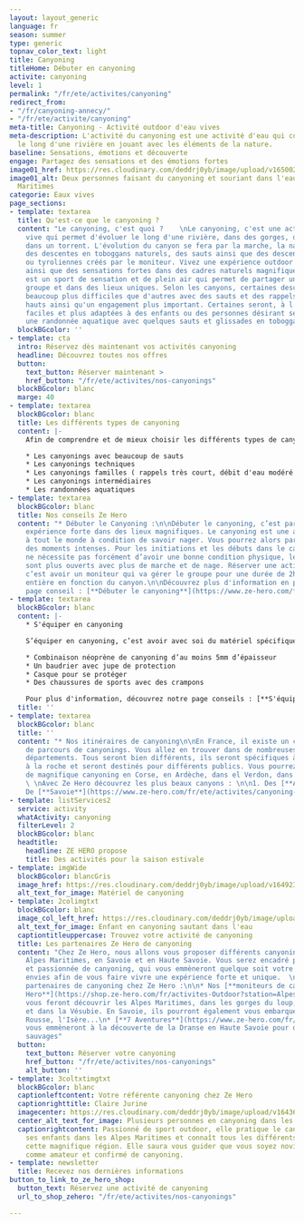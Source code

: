 ```yaml
---
layout: layout_generic
language: fr
season: summer
type: generic
topnav_color_text: light
title: Canyoning
titleHome: Débuter en canyoning
activite: canyoning
level: 1
permalink: "/fr/ete/activites/canyoning"
redirect_from:
- "/fr/canyoning-annecy/"
- "/fr/ete/activite/canyoning"
meta-title: Canyoning - Activité outdoor d'eau vives
meta-description: L'activité du canyoning est une activité d'eau qui consiste à avancer
  le long d'une rivière en jouant avec les éléments de la nature.
baseline: Sensations, émotions et découverte
engage: Partagez des sensations et des émotions fortes
image01_href: https://res.cloudinary.com/deddrj0yb/image/upload/v1650029582/website/Canyoning%2006/GOPR0065.jpg
image01_alt: Deux personnes faisant du canyoning et souriant dans l'eau dans les Alpes
  Maritimes
categorie: Eaux vives
page_sections:
- template: textarea
  title: Qu'est-ce que le canyoning ?
  content: "Le canyoning, c'est quoi ?    \nLe canyoning, c'est une activité d'eau
    vive qui permet d'évoluer le long d'une rivière, dans des gorges, dans des cascades,
    dans un torrent. L'évolution du canyon se fera par la marche, la nage, l'escalade,
    des descentes en toboggans naturels, des sauts ainsi que des descentes en rappel
    ou tyroliennes créés par le moniteur. Vivez une expérience outdoor incroyable
    ainsi que des sensations fortes dans des cadres naturels magnifiques.  \nLe canyoning
    est un sport de sensation et de plein air qui permet de partager un moment en
    groupe et dans des lieux uniques. Selon les canyons, certaines descentes seront
    beaucoup plus difficiles que d'autres avec des sauts et des rappels parfois très
    hauts ainsi qu'un engagement plus important. Certaines seront, à l'inverse, plus
    faciles et plus adaptées à des enfants ou des personnes désirant seulement faire
    une randonnée aquatique avec quelques sauts et glissades en toboggan."
  blockBGcolor: ''
- template: cta
  intro: Réservez dès maintenant vos activités canyoning
  headline: Découvrez toutes nos offres
  button:
    text_button: Réserver maintenant >
    href_button: "/fr/ete/activites/nos-canyonings"
  blockBGcolor: blanc
  marge: 40
- template: textarea
  blockBGcolor: blanc
  title: Les différents types de canyoning
  content: |-
    Afin de comprendre et de mieux choisir les différents types de canyon que vous pouvez retrouver, nous avons segmenter les différents canyoning. Cela vous permet alors de trouver directement quel canyoning vous fait envie, vous correspond ou est plus adapté à vous ou votre famille.

    * Les canyonings avec beaucoup de sauts
    * Les canyonings techniques
    * Les canyonings familles ( rappels très court, débit d'eau modéré )
    * Les canyonings intermédiaires
    * Les randonnées aquatiques
- template: textarea
  blockBGcolor: blanc
  title: Nos conseils Ze Hero
  content: "* Débuter le Canyoning :\n\nDébuter le canyoning, c’est partir vivre une
    expérience forte dans des lieux magnifiques. Le canyoning est une activité ouverte
    à tout le monde à condition de savoir nager. Vous pourrez alors partager et vivre
    des moments intenses. Pour les initiations et les débuts dans le canyoning, cela
    ne nécessite pas forcément d’avoir une bonne condition physique, les parcours
    sont plus ouverts avec plus de marche et de nage. Réserver une activité de canyoning,
    c’est avoir un moniteur qui va gérer le groupe pour une durée de 2h à une journée
    entière en fonction du canyon.\n\nDécouvrez plus d'information en parcourant notre
    page conseil : [**Débuter le canyoning**](https://www.ze-hero.com/fr/ete/conseils/conseils-canyoning) "
- template: textarea
  blockBGcolor: blanc
  content: |-
    * S'équiper en canyoning

    S’équiper en canyoning, c’est avoir avec soi du matériel spécifique. Le moniteur, l’encadrant du canyoning aura avec lui beaucoup plus de matériel que les clients. Il doit être équipé de sa corde, de dégaines, de bloqueurs, de mousquetons et bien plus encore, dans le but de vous assurer, de vous faire descendre. Mais toutes les personnes doivent avec avoir avec soi ce matériel-là :

    * Combinaison néoprène de canyoning d’au moins 5mm d’épaisseur
    * Un baudrier avec jupe de protection
    * Casque pour se protéger
    * Des chaussures de sports avec des crampons

    Pour plus d'information, découvrez notre page conseils : [**S'équiper en canyoning**](https://www.ze-hero.com/fr/ete/conseils/location-materiel-canyoning-alpes-maritimes)
  title: ''
- template: textarea
  blockBGcolor: blanc
  title: ''
  content: "* Nos itinéraires de canyoning\n\nEn France, il existe un choix incroyable
    de parcours de canyonings. Vous allez en trouver dans de nombreuses régions et
    départements. Tous seront bien différents, ils seront spécifiques à l’environnement,
    à la roche et seront destinés pour différents publics. Vous pourrez retrouver
    de magnifique canyoning en Corse, en Ardèche, dans el Verdon, dans les Pyrénées...
    \ \nAvec Ze Hero découvrez les plus beaux canyons : \n\n1. Des [**Alpes Maritimes**](https://www.ze-hero.com/fr/meilleurs-spots-canyoning-alpes-maritimes)\n2.
    De [**Savoie**](https://www.ze-hero.com/fr/ete/activites/canyoning-annecy)"
- template: listServices2
  service: activity
  whatActivity: canyoning
  filterLevel: 2
  blockBGcolor: blanc
  headtitle:
    headline: ZE HERO propose
    title: Des activités pour la saison estivale
- template: imgWide
  blockBGcolor: blancGris
  image_href: https://res.cloudinary.com/deddrj0yb/image/upload/v1649235420/website/assets/Recadr%C3%A9es/canyoning.png
  alt_text_for_image: Matériel de canyoning
- template: 2colimgtxt
  blockBGcolor: blanc
  image_col_left_href: https://res.cloudinary.com/deddrj0yb/image/upload/v1643629416/website/Canyoning%2006/GPTempDownload_2_o77y31.jpg
  alt_text_for_image: Enfant en canyoning sautant dans l'eau
  captiontitleuppercase: Trouvez votre activité de canyoning
  title: Les partenaires Ze Hero de canyoning
  content: "Chez Ze Hero, nous allons vous proposer différents canyonings dans les
    Alpes Maritimes, en Savoie et en Haute Savoie. Vous serez encadré par des professionnelles
    et passionnée de canyoning, qui vous emmèneront quelque soit votre niveau, vos
    envies afin de vous faire vivre une expérience forte et unique.  \nVoici nos différents
    partenaires de canyoning chez Ze Hero :\n\n* Nos [**moniteurs de canyonings Ze
    Hero**](https://shop.ze-hero.com/fr/activites-Outdoor?station=Alpes+Maritimes+%2806%29&calessonstype=all&catypegenderlistsummer=all&calessonsactivitytype=Canyoning&start-date=),
    vous feront découvrir les Alpes Maritimes, dans les gorges du loup, dans le Roya
    et dans la Vésubie. En Savoie, ils pourront également vous embarquer dans l'eau
    Rousse, l'Isère...\n* [**7 Aventures**](https://www.ze-hero.com/fr/ete/partenaires/7-aventures)
    vous emmèneront à la découverte de la Dranse en Haute Savoie pour des canyonings
    sauvages"
  button:
    text_button: Réserver votre canyoning
    href_button: "/fr/ete/activites/nos-canyonings"
    alt_button: ''
- template: 3coltxtimgtxt
  blockBGcolor: blanc
  captionleftcontent: Votre référente canyoning chez Ze Hero
  captionrighttitle: Claire Jurine
  imagecenter: https://res.cloudinary.com/deddrj0yb/image/upload/v1643629416/website/Canyoning%2006/GPTempDownload2_owfl5q.jpg
  center_alt_text_for_image: Plusieurs personnes en canyoning dans les Alpes Maritimes
  captionrightcontent: Passionné de sport outdoor, elle pratique le canyoning avec
    ses enfants dans les Alpes Maritimes et connaît tous les différents canyons de
    cette magnifique région. Elle saura vous guider que vous soyez novice et débutant
    comme amateur et confirmé de canyoning.
- template: newsletter
  title: Recevez nos dernières informations
button_to_link_to_ze_hero_shop:
  button_text: Réservez une activité de canyoning
  url_to_shop_zehero: "/fr/ete/activites/nos-canyonings"

---
```

